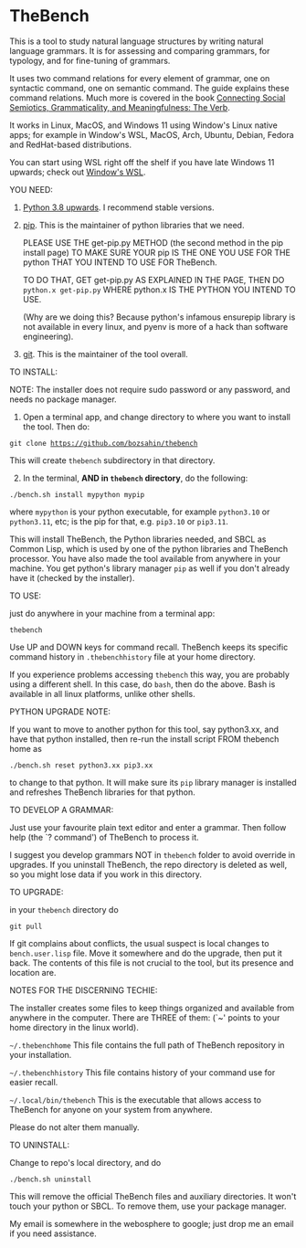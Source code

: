 # TheBench
This is a tool to study natural language structures by writing natural language grammars. It is
for assessing and comparing grammars, for typology, and for fine-tuning of grammars.

It uses two command relations for every element of grammar, one on
syntactic command, one on semantic command. The guide explains these command relations.
    Much more is covered in the book <a href="https://www.cambridgescholars.com/product/978-1-0364-1830-4">Connecting Social Semiotics, Grammaticality, and Meaningfulness: The Verb</a>.

It works in Linux, MacOS, and Windows 11 using Window's Linux native apps;  for example in Window's WSL, MacOS, Arch, Ubuntu, Debian, Fedora and RedHat-based distributions.

You can start using WSL right off the shelf if you have late Windows 11 upwards; check out <a href="https://learn.microsoft.com/en-us/windows/wsl/install">Window's WSL</a>. 

YOU NEED:

1. <a href="https://www.python.org/">Python 3.8 upwards</a>. I recommend stable versions.

2. <a href="https://pip.pypa.io/en/stable/installation/">pip</a>. This is the maintainer of python libraries that we need.

   PLEASE USE THE get-pip.py METHOD (the second method in the pip install page) TO MAKE SURE YOUR pip IS THE ONE YOU USE FOR THE python THAT YOU INTEND TO USE FOR TheBench.

   TO DO THAT, GET get-pip.py AS EXPLAINED IN THE PAGE, THEN DO <code>python.x get-pip.py</code> WHERE python.x IS THE PYTHON YOU INTEND TO USE.

   (Why are we doing this? Because python's infamous ensurepip library is not available in every linux, and pyenv is more of a hack than software engineering). 

3. <a href="https://git-scm.com/downloads">git</a>. This is the maintainer of the tool overall.

TO INSTALL: 

NOTE: The installer does not require sudo password or any password, and needs no package manager.

1.  Open a terminal app, and change directory to where you want to install the tool. Then do:

   <code>git clone https://github.com/bozsahin/thebench</code>

   This will create <code>thebench</code> subdirectory in that directory.

2.  In the terminal, <b>AND in <code>thebench</code> directory</b>, do  the following:

   <code>./bench.sh install mypython mypip</code>

where <code>mypython</code> is your python executable, for example <code>python3.10</code> or <code>python3.11</code>, etc; <mypip> is the pip for that, e.g. <code>pip3.10</code> or <code>pip3.11</code>.

This will install TheBench, the Python libraries needed, and SBCL as Common Lisp, which is used by one of the python libraries and TheBench processor. You have also made the tool available from anywhere in your machine. You get python's library manager <code>pip</code> as well if you don't already have it (checked by the installer).

TO USE: 

just do anywhere in your machine from a terminal app:

<code>thebench</code>

Use UP and DOWN keys for command recall. TheBench keeps its specific command history in <code>.thebenchhistory</code>
file at your home directory.

If you experience problems accessing <code>thebench</code> this way, you are probably using a different shell.
In this case, do <code>bash</code>, then do the above. Bash is available in all linux platforms, unlike other shells.

PYTHON UPGRADE NOTE:

If you want to move to another python for this tool, say python3.xx, and have that python installed, then 
re-run the install script FROM thebench home as

<code>./bench.sh reset python3.xx pip3.xx</code>

to change to that python. It will make sure its <code>pip</code> library manager is installed and refreshes TheBench libraries for that python. 

TO DEVELOP A GRAMMAR:

Just use your favourite plain text editor and enter a grammar. Then follow help (the `? command') of TheBench to process it.

I suggest you develop grammars NOT in <code>thebench</code> folder to avoid override in upgrades.
If you uninstall TheBench, the repo directory is deleted as well, so you might lose data if you work in this directory.

TO UPGRADE:

in your <code>thebench</code> directory do

   <code>git pull</code>

If git complains about conflicts, the usual suspect is local changes to <code>bench.user.lisp</code> file.
Move it somewhere and do the upgrade, then put it back. The contents of this file is not crucial to the tool,
but its presence and location are.

NOTES FOR THE DISCERNING TECHIE:

The installer
creates some files to keep things organized and available from
anywhere in the computer. There are THREE of them: (`~' points to your home directory in the linux world).

<code>~/.thebenchhome</code> This file contains the full path of TheBench repository in your installation.

<code>~/.thebenchhistory</code> This file contains history of your command use for easier recall.

<code>~/.local/bin/thebench</code> This is the executable that allows access to TheBench for anyone on your system from anywhere.

Please do not alter them manually.

TO UNINSTALL:

Change to repo's local directory, and do

   <code>./bench.sh uninstall</code>

This will remove the official TheBench files and auxiliary directories. It won't touch
your python or SBCL. To remove them, use your package manager. 


My email is somewhere in the webosphere to google; just drop me an email if you need assistance.
